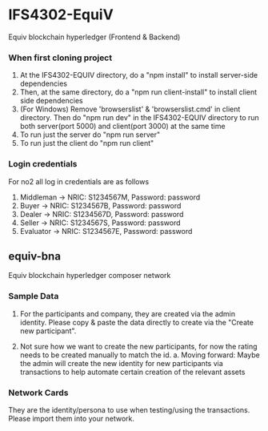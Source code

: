 # IFS4302-EquiV
Equiv blockchain hyperledger (Frontend & Backend)

### When first cloning project
1. At the IFS4302-EQUIV directory, do a "npm install" to install server-side dependencies
2. Then, at the same directory, do a "npm run client-install" to install client side dependencies
3. (For Windows) Remove 'browserslist' & 'browserslist.cmd' in client directory. Then do "npm run dev" in the IFS4302-EQUIV directory to run both server(port 5000) and client(port 3000) at the same time
4. To run just the server do "npm run server"
5. To run just the client do "npm run client"

### Login credentials
For no2 all log in credentials are as follows
1. Middleman -> NRIC: S1234567M, Password: password
2. Buyer -> NRIC: S1234567B, Password: password
3. Dealer -> NRIC: S1234567D, Password: password
4. Seller -> NRIC: S1234567S, Password: password
5. Evaluator -> NRIC: S1234567E, Password: password


## equiv-bna
Equiv blockchain hyperledger composer network
### Sample Data
1. For the participants and company, they are created via the admin identity. Please copy & paste the data directly to create via the "Create new participant".

2. Not sure how we want to create the new participants, for now the rating needs to be created manually to match the id.
  a. Moving forward: Maybe the admin will create the new identity for new participants via transactions to help automate certain creation of the relevant assets

### Network Cards
They are the identity/persona to use when testing/using the transactions. Please import them into your network.
